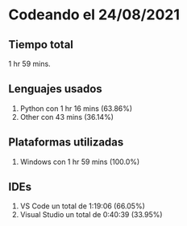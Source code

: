 # Codeando el 24/08/2021

## Tiempo total
1 hr 59 mins.

## Lenguajes usados
1. Python con 1 hr 16 mins (63.86%)
1. Other con 43 mins (36.14%)

## Plataformas utilizadas
1. Windows con 1 hr 59 mins (100.0%)

## IDEs
1. VS Code un total de 1:19:06 (66.05%)
1. Visual Studio un total de 0:40:39 (33.95%)

